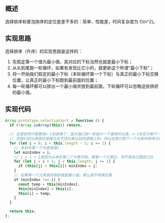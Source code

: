 ## 概述

选择排序和冒泡排序的定位是差不多的：简单、性能差，时间复杂度为 O(n^2)。

## 实现思路

选择排序（升序）的实现思路是这样的：

1. 先假定第一个值为最小值，其对应的下标当然也就是最小下标；
2. 从头到尾跑一轮循环，如果有发现比它小的，就更新这个所谓“最小下标”；
3. 将一开始我们假定的最小下标（本轮循环第一个下标）与真正的最小下标交换位置，让真正的最小下标跑到最前面的位置；
4. 每一轮循环都可以排出一个最小值并放到最前面，下轮循环可以忽略这些排好的最小值。

## 实现代码

```js
Array.prototype.selectionSort = function () {
  if (!Array.isArray(this)) return;

  // 这里依然只需要排n-1轮就够了，因为我们排一轮就少一个要排的元素，n-1轮后只剩下一个元素了
  // 而我们的元素换位是建立在不同元素比较的逻辑上的，所以这里只剩下一个元素时排序已经没有意义
  for (let i = 0; i < this.length - 1; i += 1) {
    // 本轮的第一个元素就是i
    let minIndex = i;
    // j = i + 1是因为从本轮第二个元素开始，跟第一个元素比，而不是自己跟自己比
    for (let j = i + 1; j < this.length; j += 1) {
      if (this[j] < this[i]) minIndex = j;
    }
    // 如果第一个元素真的刚好就是最小值，那么就不用换位置
    if (minIndex !== i) {
      const temp = this[minIndex];
      this[minIndex] = this[i];
      this[i] = temp;
    }
  }

  return this;
};
```
